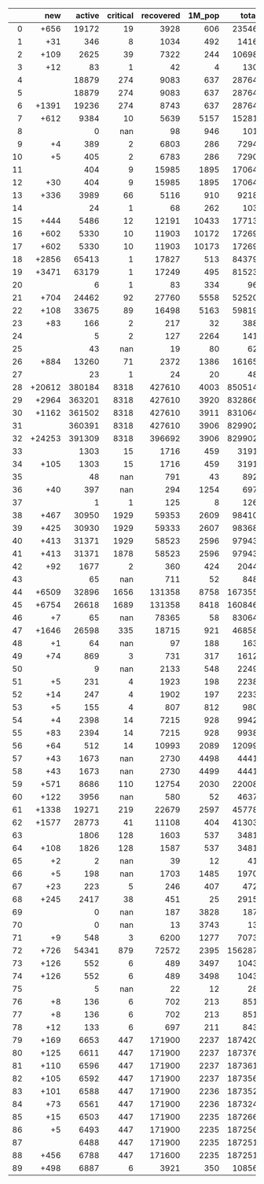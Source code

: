 |    |    new |   active |   critical |   recovered |   1M_pop |   total |
|---:|-------:|---------:|-----------:|------------:|---------:|--------:|
|  0 |   +656 |    19172 |         19 |        3928 |      606 |   23546 |
|  1 |    +31 |      346 |          8 |        1034 |      492 |    1416 |
|  2 |   +109 |     2625 |         39 |        7322 |      244 |   10698 |
|  3 |    +12 |       83 |          1 |          42 |        4 |     130 |
|  4 |        |    18879 |        274 |        9083 |      637 |   28764 |
|  5 |        |    18879 |        274 |        9083 |      637 |   28764 |
|  6 |  +1391 |    19236 |        274 |        8743 |      637 |   28764 |
|  7 |   +612 |     9384 |         10 |        5639 |     5157 |   15281 |
|  8 |        |        0 |        nan |          98 |      946 |     101 |
|  9 |     +4 |      389 |          2 |        6803 |      286 |    7294 |
| 10 |     +5 |      405 |          2 |        6783 |      286 |    7290 |
| 11 |        |      404 |          9 |       15985 |     1895 |   17064 |
| 12 |    +30 |      404 |          9 |       15985 |     1895 |   17064 |
| 13 |   +336 |     3989 |         66 |        5116 |      910 |    9218 |
| 14 |        |       24 |          1 |          68 |      262 |     103 |
| 15 |   +444 |     5486 |         12 |       12191 |    10433 |   17713 |
| 16 |   +602 |     5330 |         10 |       11903 |    10172 |   17269 |
| 17 |   +602 |     5330 |         10 |       11903 |    10173 |   17269 |
| 18 |  +2856 |    65413 |          1 |       17827 |      513 |   84379 |
| 19 |  +3471 |    63179 |          1 |       17249 |      495 |   81523 |
| 20 |        |        6 |          1 |          83 |      334 |      96 |
| 21 |   +704 |    24462 |         92 |       27760 |     5558 |   52520 |
| 22 |   +108 |    33675 |         89 |       16498 |     5163 |   59819 |
| 23 |    +83 |      166 |          2 |         217 |       32 |     388 |
| 24 |        |        5 |          2 |         127 |     2264 |     141 |
| 25 |        |       43 |        nan |          19 |       80 |      62 |
| 26 |   +884 |    13260 |         71 |        2372 |     1386 |   16165 |
| 27 |        |       23 |          1 |          24 |       20 |      48 |
| 28 | +20612 |   380184 |       8318 |      427610 |     4003 |  850514 |
| 29 |  +2964 |   363201 |       8318 |      427610 |     3920 |  832866 |
| 30 |  +1162 |   361502 |       8318 |      427610 |     3911 |  831064 |
| 31 |        |   360391 |       8318 |      427610 |     3906 |  829902 |
| 32 | +24253 |   391309 |       8318 |      396692 |     3906 |  829902 |
| 33 |        |     1303 |         15 |        1716 |      459 |    3191 |
| 34 |   +105 |     1303 |         15 |        1716 |      459 |    3191 |
| 35 |        |       48 |        nan |         791 |       43 |     892 |
| 36 |    +40 |      397 |        nan |         294 |     1254 |     697 |
| 37 |        |        1 |          1 |         125 |        8 |     126 |
| 38 |   +467 |    30950 |       1929 |       59353 |     2609 |   98410 |
| 39 |   +425 |    30930 |       1929 |       59333 |     2607 |   98368 |
| 40 |   +413 |    31371 |       1929 |       58523 |     2596 |   97943 |
| 41 |   +413 |    31371 |       1878 |       58523 |     2596 |   97943 |
| 42 |    +92 |     1677 |          2 |         360 |      424 |    2044 |
| 43 |        |       65 |        nan |         711 |       52 |     848 |
| 44 |  +6509 |    32896 |       1656 |      131358 |     8758 |  167355 |
| 45 |  +6754 |    26618 |       1689 |      131358 |     8418 |  160846 |
| 46 |     +7 |       65 |        nan |       78365 |       58 |   83064 |
| 47 |  +1646 |    26598 |        335 |       18715 |      921 |   46858 |
| 48 |     +1 |       64 |        nan |          97 |      188 |     163 |
| 49 |    +74 |      869 |          3 |         731 |      317 |    1612 |
| 50 |        |        9 |        nan |        2133 |      548 |    2249 |
| 51 |     +5 |      231 |          4 |        1923 |      198 |    2238 |
| 52 |    +14 |      247 |          4 |        1902 |      197 |    2233 |
| 53 |     +5 |      155 |          4 |         807 |      812 |     980 |
| 54 |     +4 |     2398 |         14 |        7215 |      928 |    9942 |
| 55 |    +83 |     2394 |         14 |        7215 |      928 |    9938 |
| 56 |    +64 |      512 |         14 |       10993 |     2089 |   12099 |
| 57 |    +43 |     1673 |        nan |        2730 |     4498 |    4441 |
| 58 |    +43 |     1673 |        nan |        2730 |     4499 |    4441 |
| 59 |   +571 |     8686 |        110 |       12754 |     2030 |   22008 |
| 60 |   +122 |     3956 |        nan |         580 |       52 |    4637 |
| 61 |  +1338 |    19271 |        219 |       22679 |     2597 |   45778 |
| 62 |  +1577 |    28773 |         41 |       11108 |      404 |   41303 |
| 63 |        |     1806 |        128 |        1603 |      537 |    3481 |
| 64 |   +108 |     1826 |        128 |        1587 |      537 |    3481 |
| 65 |     +2 |        2 |        nan |          39 |       12 |      41 |
| 66 |     +5 |      198 |        nan |        1703 |     1485 |    1970 |
| 67 |    +23 |      223 |          5 |         246 |      407 |     472 |
| 68 |   +245 |     2417 |         38 |         451 |       25 |    2915 |
| 69 |        |        0 |        nan |         187 |     3828 |     187 |
| 70 |        |        0 |        nan |          13 |     3743 |      13 |
| 71 |     +9 |      548 |          3 |        6200 |     1277 |    7073 |
| 72 |   +726 |    54341 |        879 |       72572 |     2395 |  156287 |
| 73 |   +126 |      552 |          6 |         489 |     3497 |    1043 |
| 74 |   +126 |      552 |          6 |         489 |     3498 |    1043 |
| 75 |        |        5 |        nan |          22 |       12 |      28 |
| 76 |     +8 |      136 |          6 |         702 |      213 |     851 |
| 77 |     +8 |      136 |          6 |         702 |      213 |     851 |
| 78 |    +12 |      133 |          6 |         697 |      211 |     843 |
| 79 |   +169 |     6653 |        447 |      171900 |     2237 |  187420 |
| 80 |   +125 |     6611 |        447 |      171900 |     2237 |  187376 |
| 81 |   +110 |     6596 |        447 |      171900 |     2237 |  187361 |
| 82 |   +105 |     6592 |        447 |      171900 |     2237 |  187356 |
| 83 |   +101 |     6588 |        447 |      171900 |     2236 |  187352 |
| 84 |    +73 |     6561 |        447 |      171900 |     2236 |  187324 |
| 85 |    +15 |     6503 |        447 |      171900 |     2235 |  187266 |
| 86 |     +5 |     6493 |        447 |      171900 |     2235 |  187256 |
| 87 |        |     6488 |        447 |      171900 |     2235 |  187251 |
| 88 |   +456 |     6788 |        447 |      171600 |     2235 |  187251 |
| 89 |   +498 |     6887 |          6 |        3921 |      350 |   10856 |